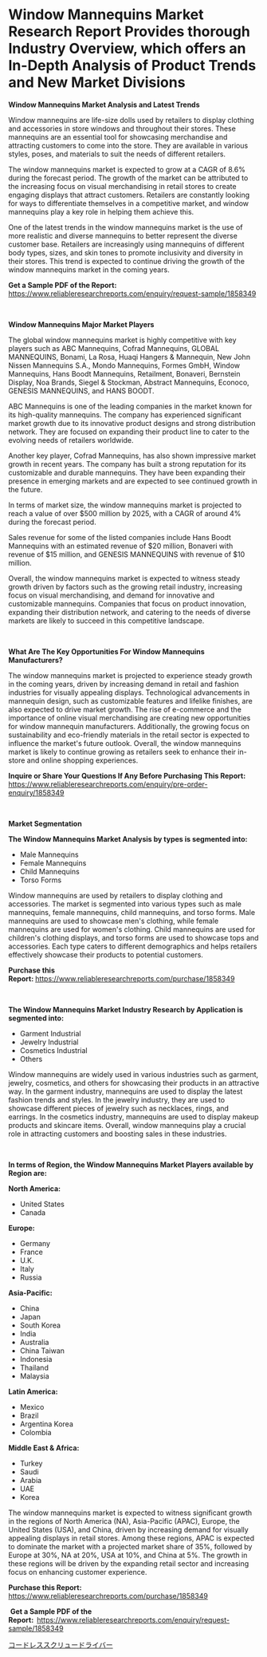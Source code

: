<p><h1>Window Mannequins Market Research Report Provides thorough Industry Overview, which offers an In-Depth Analysis of Product Trends and New Market Divisions</h1></p><p><strong>Window Mannequins Market Analysis and Latest Trends</strong></p>
<p><p>Window mannequins are life-size dolls used by retailers to display clothing and accessories in store windows and throughout their stores. These mannequins are an essential tool for showcasing merchandise and attracting customers to come into the store. They are available in various styles, poses, and materials to suit the needs of different retailers.</p><p>The window mannequins market is expected to grow at a CAGR of 8.6% during the forecast period. The growth of the market can be attributed to the increasing focus on visual merchandising in retail stores to create engaging displays that attract customers. Retailers are constantly looking for ways to differentiate themselves in a competitive market, and window mannequins play a key role in helping them achieve this.</p><p>One of the latest trends in the window mannequins market is the use of more realistic and diverse mannequins to better represent the diverse customer base. Retailers are increasingly using mannequins of different body types, sizes, and skin tones to promote inclusivity and diversity in their stores. This trend is expected to continue driving the growth of the window mannequins market in the coming years.</p></p>
<p><strong>Get a Sample PDF of the Report:&nbsp;</strong> <a href="https://www.reliableresearchreports.com/enquiry/request-sample/1858349">https://www.reliableresearchreports.com/enquiry/request-sample/1858349</a></p>
<p>&nbsp;</p>
<p><strong>Window Mannequins Major Market Players</strong></p>
<p><p>The global window mannequins market is highly competitive with key players such as ABC Mannequins, Cofrad Mannequins, GLOBAL MANNEQUINS, Bonami, La Rosa, Huaqi Hangers & Mannequin, New John Nissen Mannequins S.A., Mondo Mannequins, Formes GmbH, Window Mannequins, Hans Boodt Mannequins, Retailment, Bonaveri, Bernstein Display, Noa Brands, Siegel & Stockman, Abstract Mannequins, Econoco, GENESIS MANNEQUINS, and HANS BOODT.</p><p>ABC Mannequins is one of the leading companies in the market known for its high-quality mannequins. The company has experienced significant market growth due to its innovative product designs and strong distribution network. They are focused on expanding their product line to cater to the evolving needs of retailers worldwide.</p><p>Another key player, Cofrad Mannequins, has also shown impressive market growth in recent years. The company has built a strong reputation for its customizable and durable mannequins. They have been expanding their presence in emerging markets and are expected to see continued growth in the future.</p><p>In terms of market size, the window mannequins market is projected to reach a value of over $500 million by 2025, with a CAGR of around 4% during the forecast period.</p><p>Sales revenue for some of the listed companies include Hans Boodt Mannequins with an estimated revenue of $20 million, Bonaveri with revenue of $15 million, and GENESIS MANNEQUINS with revenue of $10 million.</p><p>Overall, the window mannequins market is expected to witness steady growth driven by factors such as the growing retail industry, increasing focus on visual merchandising, and demand for innovative and customizable mannequins. Companies that focus on product innovation, expanding their distribution network, and catering to the needs of diverse markets are likely to succeed in this competitive landscape.</p></p>
<p>&nbsp;</p>
<p><strong>What Are The Key Opportunities For Window Mannequins Manufacturers?</strong></p>
<p><p>The window mannequins market is projected to experience steady growth in the coming years, driven by increasing demand in retail and fashion industries for visually appealing displays. Technological advancements in mannequin design, such as customizable features and lifelike finishes, are also expected to drive market growth. The rise of e-commerce and the importance of online visual merchandising are creating new opportunities for window mannequin manufacturers. Additionally, the growing focus on sustainability and eco-friendly materials in the retail sector is expected to influence the market's future outlook. Overall, the window mannequins market is likely to continue growing as retailers seek to enhance their in-store and online shopping experiences.</p></p>
<p><strong>Inquire or Share Your Questions If Any Before Purchasing This Report:</strong> <a href="https://www.reliableresearchreports.com/enquiry/pre-order-enquiry/1858349">https://www.reliableresearchreports.com/enquiry/pre-order-enquiry/1858349</a></p>
<p>&nbsp;</p>
<p><strong>Market Segmentation</strong></p>
<p><strong>The Window Mannequins Market Analysis by types is segmented into:</strong></p>
<p><ul><li>Male Mannequins</li><li>Female Mannequins</li><li>Child Mannequins</li><li>Torso Forms</li></ul></p>
<p><p>Window mannequins are used by retailers to display clothing and accessories. The market is segmented into various types such as male mannequins, female mannequins, child mannequins, and torso forms. Male mannequins are used to showcase men's clothing, while female mannequins are used for women's clothing. Child mannequins are used for children's clothing displays, and torso forms are used to showcase tops and accessories. Each type caters to different demographics and helps retailers effectively showcase their products to potential customers.</p></p>
<p><strong>Purchase this Report:&nbsp;</strong><a href="https://www.reliableresearchreports.com/purchase/1858349">https://www.reliableresearchreports.com/purchase/1858349</a></p>
<p>&nbsp;</p>
<p><strong>The Window Mannequins Market Industry Research by Application is segmented into:</strong></p>
<p><ul><li>Garment Industrial</li><li>Jewelry Industrial</li><li>Cosmetics Industrial</li><li>Others</li></ul></p>
<p><p>Window mannequins are widely used in various industries such as garment, jewelry, cosmetics, and others for showcasing their products in an attractive way. In the garment industry, mannequins are used to display the latest fashion trends and styles. In the jewelry industry, they are used to showcase different pieces of jewelry such as necklaces, rings, and earrings. In the cosmetics industry, mannequins are used to display makeup products and skincare items. Overall, window mannequins play a crucial role in attracting customers and boosting sales in these industries.</p></p>
<p>&nbsp;</p>
<p><strong>In terms of Region, the Window Mannequins Market Players available by Region are:</strong></p>
<p>
    <p> <strong> North America: </strong>
        <ul>
            <li>United States</li>
            <li>Canada</li>
        </ul>
        </p> 
    <p> <strong> Europe: </strong>
        <ul>
            <li>Germany</li>
            <li>France</li>
            <li>U.K.</li>
            <li>Italy</li>
            <li>Russia</li>
        </ul>
        </p> 
    <p> <strong> Asia-Pacific: </strong>
        <ul>
            <li>China</li>
            <li>Japan</li>
            <li>South Korea</li>
            <li>India</li>
            <li>Australia</li>
            <li>China Taiwan</li>
            <li>Indonesia</li>
            <li>Thailand</li>
            <li>Malaysia</li>
        </ul>
        </p> 
    <p> <strong> Latin America: </strong>
        <ul>
            <li>Mexico</li>
            <li>Brazil</li>
            <li>Argentina Korea</li>
            <li>Colombia</li>
        </ul>
        </p> 
    <p> <strong> Middle East & Africa: </strong>
        <ul>
            <li>Turkey</li>
            <li>Saudi</li>
            <li>Arabia</li>
            <li>UAE</li>
            <li>Korea</li>
        </ul>
    </p>
    </p>
<p><p>The window mannequins market is expected to witness significant growth in the regions of North America (NA), Asia-Pacific (APAC), Europe, the United States (USA), and China, driven by increasing demand for visually appealing displays in retail stores. Among these regions, APAC is expected to dominate the market with a projected market share of 35%, followed by Europe at 30%, NA at 20%, USA at 10%, and China at 5%. The growth in these regions will be driven by the expanding retail sector and increasing focus on enhancing customer experience.</p></p>
<p><strong>Purchase this Report: </strong><a href="https://www.reliableresearchreports.com/purchase/1858349">https://www.reliableresearchreports.com/purchase/1858349</a></p>
<p>&nbsp;<strong>Get a Sample PDF of the Report:&nbsp;&nbsp;</strong><a href="https://www.reliableresearchreports.com/enquiry/request-sample/1858349">https://www.reliableresearchreports.com/enquiry/request-sample/1858349</a></p>
<p><strong></strong></p>
<p><p><a href="https://github.com/lily-u-genius/Market-Research-Report-List-1/blob/main/54026056439.md">コードレススクリュードライバー</a></p></p>